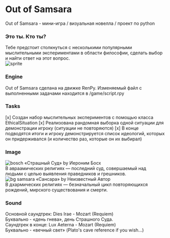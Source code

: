 # Out of Samsara
Out of Samsara - мини-игра / визуальная новелла / проект по python  
### Это ты. Кто ты?
Тебе предстоит столкнуться с несколькими популярными мыслительными экспериментами в области философии, сделать выбор и найти ответ на этот вопрос.  
![sprite](https://github.com/d010r3s/out-of-samsara/assets/104917935/cf032a82-3d1d-4094-8946-a5fd52b190d2)
### Engine
Out of Samsara сделана на движке RenPy. Изменяемый файл с выполненными задачами находится в /game/script.rpy  
### Tasks
[x] Создан набор мыслительных экспериментов с помощью класса EthicalSituation
[x] Реализована рандомная выборка одной ситуации для демонстрации игроку (ситуации не повторяются)
[x] В конце подводятся итоги и игроку демонстрируется список идеологий, которых он придерживался (и количество раз, которые он их выбирал)
### Image
![bosch](https://github.com/d010r3s/out-of-samsara/assets/104917935/5123d84a-073b-4f0e-b557-2b1397e43a6c)
«Страшный Суд» by Иероним Босх  
В авраамических религиях — последний суд, совершаемый над людьми с целью выявления праведников и грешников.  
![bg samsara](https://github.com/d010r3s/out-of-samsara/assets/104917935/6c581442-d9fe-4a39-92b2-d3475cf8a5b9)
«Сансара» by Неизвестный Автор  
В дхармических религиях — безначальный цикл повторяющихся рождений, мирского существования и смерти.  
### Sound
Основной саундтрек: Dies Irae - Mozart (Requiem)  
Буквально - «день гнева», день Страшного Суда.  
Саундтрек в конце: Lux Aeterna - Mozart (Requiem)  
Буквально - «вечный свет» (Plato's cave reference if you wish...)  
